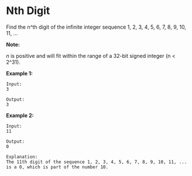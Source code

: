 # Nth Digit

Find the n^th digit of the infinite integer sequence 1, 2, 3, 4, 5, 6, 7, 8, 9, 10, 11, ...

**Note:**

_n_ is positive and will fit within the range of a 32-bit signed integer (n < 2^31).

**Example 1:**

```pseudo
Input:
3

Output:
3
```

**Example 2:**

```pseudo
Input:
11

Output:
0

Explanation:
The 11th digit of the sequence 1, 2, 3, 4, 5, 6, 7, 8, 9, 10, 11, ... is a 0, which is part of the number 10.
```

